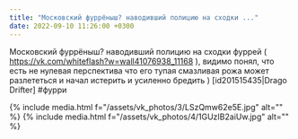 ```yaml
---
title: "Московский фуррёныш? наводивший полицию на сходки ..."
date: 2022-09-10 11:26:00 +0300
---
```


Московский фуррёныш? наводивший полицию на сходки фуррей ( https://vk.com/whiteflash?w=wall41076938_11168 ), видимо понял, что есть не нулевая перспектива что его тупая смазливая рожа может разлететься и начал истерить и усиленно бредить )
[id201515435|Drago Drifter]
#фурри


{% include media.html f="/assets/vk_photos/3/LSzQmw62e5E.jpg" alt="" %}
{% include media.html f="/assets/vk_photos/4/1GUzIB2aiUw.jpg" alt="" %}
